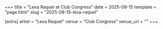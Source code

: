 +++
title = "Lexa Raquel at Club Congress"
date = 2025-08-15
template = "page.html"
slug = "2025-08-15-lexa-raquel"

[extra]
artist = "Lexa Raquel"
venue = "Club Congress"
venue_url = ""
+++

